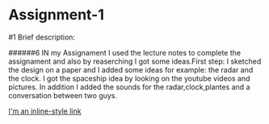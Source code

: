 # Assignment-1
#1 Brief description:

######6 IN my Assignament I used the lecture notes to complete the assignament and also by reaserching I got some ideas.First step: I sketched the design on a paper and I added some ideas for example: the radar and the clock.
 I got the spaceship idea by looking on the youtube videos and pictures. In addition I added the sounds for the radar,clock,plantes and a conversation between two guys.
 
 [I'm an inline-style link](https://youtu.be/ogclIrMkbP4)
